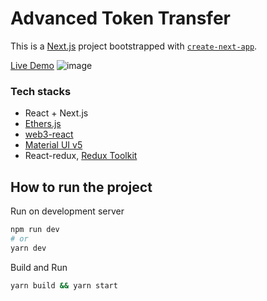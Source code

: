 # Advanced Token Transfer
This is a [Next.js](https://nextjs.org/) project bootstrapped with [`create-next-app`](https://github.com/vercel/next.js/tree/canary/packages/create-next-app).

[Live Demo](https://stv-dai-transfer.netlify.app/)
![image](https://user-images.githubusercontent.com/83820697/170395520-ef2e0759-7984-4868-af8c-fe2851715eb6.png)

### Tech stacks
- React + Next.js
- [Ethers.js](https://docs.ethers.io/v5/)
- [web3-react](https://www.npmjs.com/package/@web3-react/core)
- [Material UI v5](https://mui.com/)
- React-redux, [Redux Toolkit](https://redux-toolkit.js.org/)

## How to run the project

Run on development server

```bash
npm run dev
# or
yarn dev
```

Build and Run
```bash
yarn build && yarn start
```
